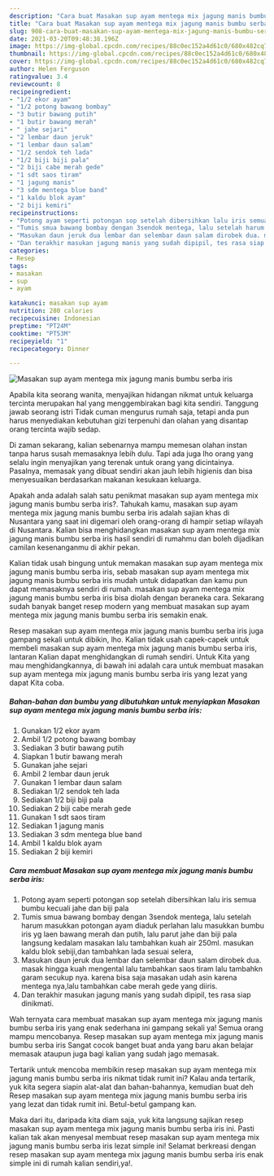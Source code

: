 ```yaml
---
description: "Cara buat Masakan sup ayam mentega mix jagung manis bumbu serba iris yang nikmat dan Mudah Dibuat"
title: "Cara buat Masakan sup ayam mentega mix jagung manis bumbu serba iris yang nikmat dan Mudah Dibuat"
slug: 908-cara-buat-masakan-sup-ayam-mentega-mix-jagung-manis-bumbu-serba-iris-yang-nikmat-dan-mudah-dibuat
date: 2021-03-20T09:48:38.196Z
image: https://img-global.cpcdn.com/recipes/88c0ec152a4d61c0/680x482cq70/masakan-sup-ayam-mentega-mix-jagung-manis-bumbu-serba-iris-foto-resep-utama.jpg
thumbnail: https://img-global.cpcdn.com/recipes/88c0ec152a4d61c0/680x482cq70/masakan-sup-ayam-mentega-mix-jagung-manis-bumbu-serba-iris-foto-resep-utama.jpg
cover: https://img-global.cpcdn.com/recipes/88c0ec152a4d61c0/680x482cq70/masakan-sup-ayam-mentega-mix-jagung-manis-bumbu-serba-iris-foto-resep-utama.jpg
author: Helen Ferguson
ratingvalue: 3.4
reviewcount: 8
recipeingredient:
- "1/2 ekor ayam"
- "1/2 potong bawang bombay"
- "3 butir bawang putih"
- "1 butir bawang merah"
- " jahe sejari"
- "2 lembar daun jeruk"
- "1 lembar daun salam"
- "1/2 sendok teh lada"
- "1/2 biji biji pala"
- "2 biji cabe merah gede"
- "1 sdt saos tiram"
- "1 jagung manis"
- "3 sdm mentega blue band"
- "1 kaldu blok ayam"
- "2 biji kemiri"
recipeinstructions:
- "Potong ayam seperti potongan sop setelah dibersihkan lalu iris semua bumbu kecuali jahe dan biji pala"
- "Tumis smua bawang bombay dengan 3sendok mentega, lalu setelah harum masukkan potongan ayam diaduk perlahan lalu masukkan bumbu iris yg laen bawang merah dan putih, lalu parut jahe dan biji pala langsung kedalam masakan lalu tambahkan kuah air 250ml. masukan kaldu blok sebiji,dan tambahkan lada sesuai selera,"
- "Masukan daun jeruk dua lembar dan selembar daun salam dirobek dua. masak hingga kuah mengental lalu tambahkan saos tiram lalu tambahkn garam secukup nya. karena bisa saja masakan udah asin karena mentega nya,lalu tambahkan cabe merah gede yang diiris."
- "Dan terakhir masukan jagung manis yang sudah dipipil, tes rasa siap dinikmati."
categories:
- Resep
tags:
- masakan
- sup
- ayam

katakunci: masakan sup ayam 
nutrition: 280 calories
recipecuisine: Indonesian
preptime: "PT24M"
cooktime: "PT53M"
recipeyield: "1"
recipecategory: Dinner

---
```



![Masakan sup ayam mentega mix jagung manis bumbu serba iris](https://img-global.cpcdn.com/recipes/88c0ec152a4d61c0/680x482cq70/masakan-sup-ayam-mentega-mix-jagung-manis-bumbu-serba-iris-foto-resep-utama.jpg)

Apabila kita seorang wanita, menyajikan hidangan nikmat untuk keluarga tercinta merupakan hal yang menggembirakan bagi kita sendiri. Tanggung jawab seorang istri Tidak cuman mengurus rumah saja, tetapi anda pun harus menyediakan kebutuhan gizi terpenuhi dan olahan yang disantap orang tercinta wajib sedap.

Di zaman  sekarang, kalian sebenarnya mampu memesan olahan instan tanpa harus susah memasaknya lebih dulu. Tapi ada juga lho orang yang selalu ingin menyajikan yang terenak untuk orang yang dicintainya. Pasalnya, memasak yang dibuat sendiri akan jauh lebih higienis dan bisa menyesuaikan berdasarkan makanan kesukaan keluarga. 



Apakah anda adalah salah satu penikmat masakan sup ayam mentega mix jagung manis bumbu serba iris?. Tahukah kamu, masakan sup ayam mentega mix jagung manis bumbu serba iris adalah sajian khas di Nusantara yang saat ini digemari oleh orang-orang di hampir setiap wilayah di Nusantara. Kalian bisa menghidangkan masakan sup ayam mentega mix jagung manis bumbu serba iris hasil sendiri di rumahmu dan boleh dijadikan camilan kesenanganmu di akhir pekan.

Kalian tidak usah bingung untuk memakan masakan sup ayam mentega mix jagung manis bumbu serba iris, sebab masakan sup ayam mentega mix jagung manis bumbu serba iris mudah untuk didapatkan dan kamu pun dapat memasaknya sendiri di rumah. masakan sup ayam mentega mix jagung manis bumbu serba iris bisa diolah dengan beraneka cara. Sekarang sudah banyak banget resep modern yang membuat masakan sup ayam mentega mix jagung manis bumbu serba iris semakin enak.

Resep masakan sup ayam mentega mix jagung manis bumbu serba iris juga gampang sekali untuk dibikin, lho. Kalian tidak usah capek-capek untuk membeli masakan sup ayam mentega mix jagung manis bumbu serba iris, lantaran Kalian dapat menghidangkan di rumah sendiri. Untuk Kita yang mau menghidangkannya, di bawah ini adalah cara untuk membuat masakan sup ayam mentega mix jagung manis bumbu serba iris yang lezat yang dapat Kita coba.

<!--inarticleads1-->

##### Bahan-bahan dan bumbu yang dibutuhkan untuk menyiapkan Masakan sup ayam mentega mix jagung manis bumbu serba iris:

1. Gunakan 1/2 ekor ayam
1. Ambil 1/2 potong bawang bombay
1. Sediakan 3 butir bawang putih
1. Siapkan 1 butir bawang merah
1. Gunakan  jahe sejari
1. Ambil 2 lembar daun jeruk
1. Gunakan 1 lembar daun salam
1. Sediakan 1/2 sendok teh lada
1. Sediakan 1/2 biji biji pala
1. Sediakan 2 biji cabe merah gede
1. Gunakan 1 sdt saos tiram
1. Sediakan 1 jagung manis
1. Sediakan 3 sdm mentega blue band
1. Ambil 1 kaldu blok ayam
1. Sediakan 2 biji kemiri




<!--inarticleads2-->

##### Cara membuat Masakan sup ayam mentega mix jagung manis bumbu serba iris:

1. Potong ayam seperti potongan sop setelah dibersihkan lalu iris semua bumbu kecuali jahe dan biji pala
1. Tumis smua bawang bombay dengan 3sendok mentega, lalu setelah harum masukkan potongan ayam diaduk perlahan lalu masukkan bumbu iris yg laen bawang merah dan putih, lalu parut jahe dan biji pala langsung kedalam masakan lalu tambahkan kuah air 250ml. masukan kaldu blok sebiji,dan tambahkan lada sesuai selera,
1. Masukan daun jeruk dua lembar dan selembar daun salam dirobek dua. masak hingga kuah mengental lalu tambahkan saos tiram lalu tambahkn garam secukup nya. karena bisa saja masakan udah asin karena mentega nya,lalu tambahkan cabe merah gede yang diiris.
1. Dan terakhir masukan jagung manis yang sudah dipipil, tes rasa siap dinikmati.




Wah ternyata cara membuat masakan sup ayam mentega mix jagung manis bumbu serba iris yang enak sederhana ini gampang sekali ya! Semua orang mampu mencobanya. Resep masakan sup ayam mentega mix jagung manis bumbu serba iris Sangat cocok banget buat anda yang baru akan belajar memasak ataupun juga bagi kalian yang sudah jago memasak.

Tertarik untuk mencoba membikin resep masakan sup ayam mentega mix jagung manis bumbu serba iris nikmat tidak rumit ini? Kalau anda tertarik, yuk kita segera siapin alat-alat dan bahan-bahannya, kemudian buat deh Resep masakan sup ayam mentega mix jagung manis bumbu serba iris yang lezat dan tidak rumit ini. Betul-betul gampang kan. 

Maka dari itu, daripada kita diam saja, yuk kita langsung sajikan resep masakan sup ayam mentega mix jagung manis bumbu serba iris ini. Pasti kalian tak akan menyesal membuat resep masakan sup ayam mentega mix jagung manis bumbu serba iris lezat simple ini! Selamat berkreasi dengan resep masakan sup ayam mentega mix jagung manis bumbu serba iris enak simple ini di rumah kalian sendiri,ya!.

